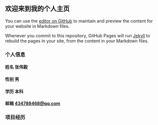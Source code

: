 ## 欢迎来到我的个人主页

You can use the [editor on GitHub](https://github.com/434788468/zhangweiyi.github.io/edit/gh-pages/index.md) to maintain and preview the content for your website in Markdown files.

Whenever you commit to this repository, GitHub Pages will run [Jekyll](https://jekyllrb.com/) to rebuild the pages in your site, from the content in your Markdown files.

### 个人信息
#### 姓名 张伟毅
#### 性别 男
#### 学历 本科
#### 邮箱 434788468@qq.com
### 项目经历
